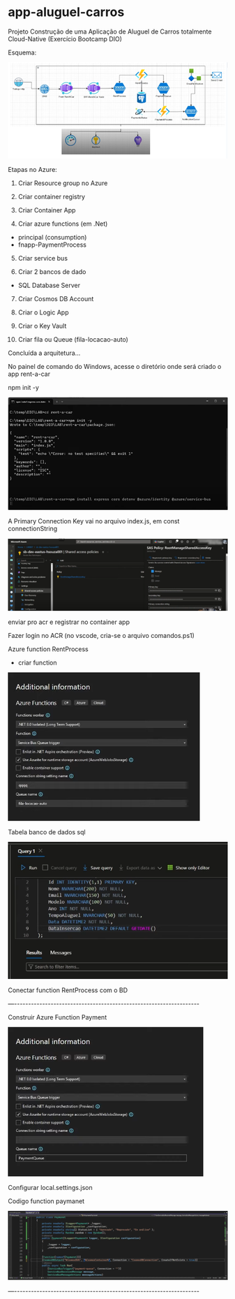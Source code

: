 # app-aluguel-carros
Projeto Construção de uma Aplicação de Aluguel de Carros totalmente Cloud-Native (Exercício Bootcamp DIO)

Esquema:

![Esquema](image.png)

Etapas no Azure:

1. Criar Resource group no Azure

2. Criar container registry

3. Criar Container App

4. Criar azure functions (em .Net)
- principal (consumption)
- fnapp-PaymentProcess

5. Criar service bus

6. Criar 2 bancos de dado 

- SQL Database Server

7. Criar Cosmos DB Account

8. Criar o Logic App

9. Criar o Key Vault

10. Criar fila ou Queue (fila-locacao-auto)


Concluída a arquitetura…


No painel de comando do Windows, acesse o diretório onde será criado o app rent-a-car

npm init -y

![No painel de comando](image-1.png)

A Primary Connection Key vai no arquivo index.js, em const connectionString

![alt text](image-2.png)

enviar pro acr e registrar no container app

Fazer login no ACR (no vscode, cria-se o arquivo comandos.ps1)

Azure function RentProcess
- criar function

![Criar function](image-3.png)

Tabela banco de dados sql

![Tabela bd](image-4.png)

Conectar function RentProcess com o BD

—------------------------------------------------------------------

Construir Azure Function Payment

![azure function payment](image-6.png)

Configurar local.settings.json

Codigo function paymanet

![Paymanet function](image-5.png)

—------------------------------------------------------------------